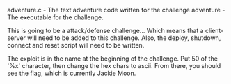 adventure.c - The text adventure code written for the challenge
adventure - The executable for the challenge. 

This is going to be a attack/defense challenge... Which means that a client-server will need to be added to this challenge. Also, the deploy, shutdown, connect and reset script will need to be written.

The exploit is in the name at the beginning of the challenge. Put 50 of the '%x' character, then change the hex chars to ascii. From there, you should see the flag, which is currently Jackie Moon.



 
